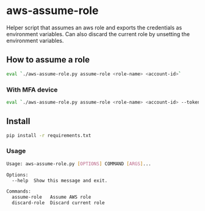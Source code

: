 # aws-assume-role

Helper script that assumes an aws role and exports the credentials as environment variables.
Can also discard the current role by unsetting the environment variables.

## How to assume a role

```sh
eval `./aws-assume-role.py assume-role <role-name> <account-id>`
```

### With MFA device

```sh
eval `./aws-assume-role.py assume-role <role-name> <account-id> --token-code <token-code> --serial-number <mfa-device>`
```

## Install

```sh
pip install -r requirements.txt
```

### Usage

```sh
Usage: aws-assume-role.py [OPTIONS] COMMAND [ARGS]...

Options:
  --help  Show this message and exit.

Commands:
  assume-role   Assume AWS role
  discard-role  Discard current role
```
